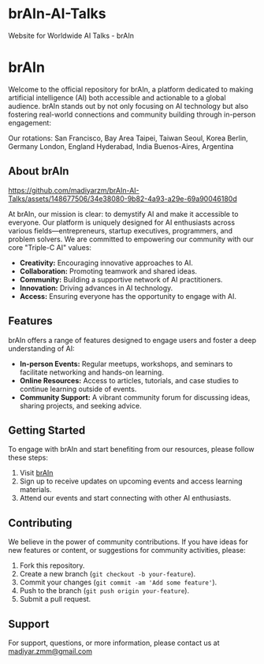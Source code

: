# brAIn-AI-Talks
Website for Worldwide AI Talks - brAIn

# brAIn
Welcome to the official repository for brAIn, a platform dedicated to making artificial intelligence (AI) both accessible and actionable to a global audience. brAIn stands out by not only focusing on AI technology but also fostering real-world connections and community building through in-person engagement:

Our rotations:
San Francisco, Bay Area
Taipei, Taiwan
Seoul, Korea
Berlin, Germany
London, England
Hyderabad, India
Buenos-Aires, Argentina

## About brAIn


https://github.com/madiyarzm/brAIn-AI-Talks/assets/148677506/34e38080-9b82-4a93-a29e-69a90046180d


At brAIn, our mission is clear: to demystify AI and make it accessible to everyone. Our platform is uniquely designed for AI enthusiasts across various fields—entrepreneurs, startup executives, programmers, and problem solvers. We are committed to empowering our community with our core "Triple-C AI" values:

- **Creativity:** Encouraging innovative approaches to AI.
- **Collaboration:** Promoting teamwork and shared ideas.
- **Community:** Building a supportive network of AI practitioners.
- **Innovation:** Driving advances in AI technology.
- **Access:** Ensuring everyone has the opportunity to engage with AI.

## Features

brAIn offers a range of features designed to engage users and foster a deep understanding of AI:

- **In-person Events:** Regular meetups, workshops, and seminars to facilitate networking and hands-on learning.
- **Online Resources:** Access to articles, tutorials, and case studies to continue learning outside of events.
- **Community Support:** A vibrant community forum for discussing ideas, sharing projects, and seeking advice.


## Getting Started

To engage with brAIn and start benefiting from our resources, please follow these steps:

1. Visit [brAIn](https://attendbrain.com) 
2. Sign up to receive updates on upcoming events and access learning materials.
3. Attend our events and start connecting with other AI enthusiasts.

## Contributing

We believe in the power of community contributions. If you have ideas for new features or content, or suggestions for community activities, please:

1. Fork this repository.
2. Create a new branch (`git checkout -b your-feature`).
3. Commit your changes (`git commit -am 'Add some feature'`).
4. Push to the branch (`git push origin your-feature`).
5. Submit a pull request.

## Support

For support, questions, or more information, please contact us at madiyar.zmm@gmail.com

